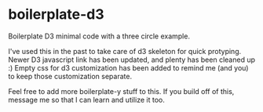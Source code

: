 # boilerplate-d3
Boilerplate D3 minimal code with a three circle example.

I've used this in the past to take care of d3 skeleton for quick protyping. Newer D3 javascript link has been updated, and plenty has been cleaned up :) Empty css for d3 customization has been added to remind me (and you) to keep those customization separate.

Feel free to add more boilerplate-y stuff to this. If you build off of this, message me so that I can learn and utilize it too.
